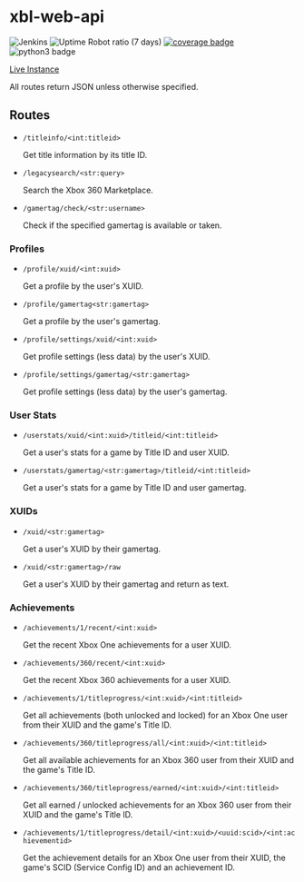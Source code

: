# xbl-web-api

![Jenkins](https://img.shields.io/jenkins/build/https/ci.prouser123.me/xbl-web-api?label=production%20build&logo=jenkins&logoColor=white)
![Uptime Robot ratio (7 days)](https://img.shields.io/uptimerobot/ratio/7/m782558122-d298b8bb4b0d1c15272b7ddf)
[![coverage badge](https://img.shields.io/codecov/c/gh/prouser123/xbl-web-api.svg)](https://codecov.io/gh/Prouser123/xbl-web-api)
![python3 badge](https://img.shields.io/badge/python-3.7-blue.svg)

[Live Instance](https://xbl-api.prouser123.me/)

All routes return JSON unless otherwise specified.

## Routes

- `/titleinfo/<int:titleid>`

  Get title information by its title ID.

- `/legacysearch/<str:query>`

  Search the Xbox 360 Marketplace.

- `/gamertag/check/<str:username>`

  Check if the specified gamertag is available or taken.

### Profiles

- `/profile/xuid/<int:xuid>`

  Get a profile by the user's XUID.

- `/profile/gamertag<str:gamertag>`

  Get a profile by the user's gamertag.

- `/profile/settings/xuid/<int:xuid>`

  Get profile settings (less data) by the user's XUID.

- `/profile/settings/gamertag/<str:gamertag>`

  Get profile settings (less data) by the user's gamertag.

### User Stats

- `/userstats/xuid/<int:xuid>/titleid/<int:titleid>`

  Get a user's stats for a game by Title ID and user XUID.

- `/userstats/gamertag/<str:gamertag>/titleid/<int:titleid>`

  Get a user's stats for a game by Title ID and user gamertag.

### XUIDs

- `/xuid/<str:gamertag>`

  Get a user's XUID by their gamertag.

- `/xuid/<str:gamertag>/raw`

  Get a user's XUID by their gamertag and return as text.

### Achievements

- `/achievements/1/recent/<int:xuid>`

  Get the recent Xbox One achievements for a user XUID.

- `/achievements/360/recent/<int:xuid>`

  Get the recent Xbox 360 achievements for a user XUID.

- `/achievements/1/titleprogress/<int:xuid>/<int:titleid>`

  Get all achievements (both unlocked and locked) for an Xbox One user from their XUID and the game's Title ID.

- `/achievements/360/titleprogress/all/<int:xuid>/<int:titleid>`

  Get all available achievements for an Xbox 360 user from their XUID and the game's Title ID.

- `/achievements/360/titleprogress/earned/<int:xuid>/<int:titleid>`

  Get all earned / unlocked achievements for an Xbox 360 user from their XUID and the game's Title ID.

- `/achievements/1/titleprogress/detail/<int:xuid>/<uuid:scid>/<int:achievementid>`

  Get the achievement details for an Xbox One user from their XUID, the game's SCID (Service Config ID) and an achievement ID.
